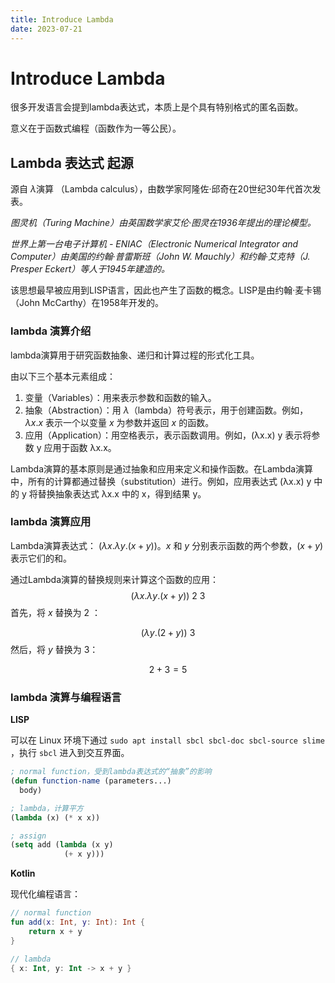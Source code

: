 ```yaml
---
title: Introduce Lambda
date: 2023-07-21
---
```


# Introduce Lambda

很多开发语言会提到lambda表达式，本质上是个具有特别格式的匿名函数。

意义在于函数式编程（函数作为一等公民）。

## Lambda 表达式 起源

源自 $\lambda$演算 （Lambda calculus），由数学家阿隆佐·邱奇在20世纪30年代首次发表。

*图灵机（Turing Machine）由英国数学家艾伦·图灵在1936年提出的理论模型。*

*世界上第一台电子计算机 - ENIAC（Electronic Numerical Integrator and Computer）由美国的约翰·普雷斯班（John W. Mauchly）和约翰·艾克特（J. Presper Eckert）等人于1945年建造的。*

该思想最早被应用到LISP语言，因此也产生了函数的概念。LISP是由约翰·麦卡锡（John McCarthy）在1958年开发的。

### lambda 演算介绍

lambda演算用于研究函数抽象、递归和计算过程的形式化工具。

由以下三个基本元素组成：

1. 变量（Variables）：用来表示参数和函数的输入。
2. 抽象（Abstraction）：用 $\lambda$（lambda）符号表示，用于创建函数。例如，$\lambda x.x$ 表示一个以变量 $x$ 为参数并返回 $x$ 的函数。
3. 应用（Application）：用空格表示，表示函数调用。例如，(λx.x) y 表示将参数 y 应用于函数 λx.x。

Lambda演算的基本原则是通过抽象和应用来定义和操作函数。在Lambda演算中，所有的计算都通过替换（substitution）进行。例如，应用表达式 (λx.x) y 中的 y 将替换抽象表达式 λx.x 中的 x，得到结果 y。

### lambda 演算应用

Lambda演算表达式： $(\lambda x.\lambda y.(x + y))$。$x$ 和 $y$ 分别表示函数的两个参数，$(x + y)$ 表示它们的和。

通过Lambda演算的替换规则来计算这个函数的应用：
$$
(\lambda x.\lambda y.(x + y))\:2\:3
$$
首先，将 $x$ 替换为 $2$ ：

$$
(\lambda y.(2 + y))\:3
$$
然后，将 $y$ 替换为 $3$：

$$
2 + 3 = 5
$$

### lambda 演算与编程语言

**LISP**

可以在 Linux 环境下通过 `sudo apt install sbcl sbcl-doc sbcl-source slime` ，执行 `sbcl` 进入到交互界面。

```lisp
; normal function，受到lambda表达式的“抽象”的影响
(defun function-name (parameters...)
  body)

; lambda，计算平方
(lambda (x) (* x x))

; assign
(setq add (lambda (x y)
            (+ x y)))
```

**Kotlin**

现代化编程语言：

```kotlin
// normal function
fun add(x: Int, y: Int): Int {
    return x + y
}

// lambda
{ x: Int, y: Int -> x + y }
```

